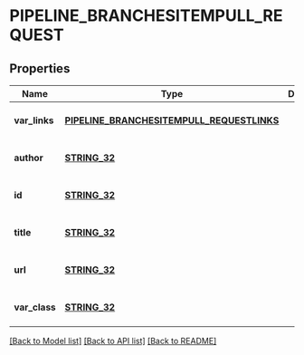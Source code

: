 # PIPELINE_BRANCHESITEMPULL_REQUEST

## Properties
Name | Type | Description | Notes
------------ | ------------- | ------------- | -------------
**var_links** | [**PIPELINE_BRANCHESITEMPULL_REQUESTLINKS**](PipelineBranchesitempullRequestlinks.md) |  | [optional] [default to null]
**author** | [**STRING_32**](STRING_32.md) |  | [optional] [default to null]
**id** | [**STRING_32**](STRING_32.md) |  | [optional] [default to null]
**title** | [**STRING_32**](STRING_32.md) |  | [optional] [default to null]
**url** | [**STRING_32**](STRING_32.md) |  | [optional] [default to null]
**var_class** | [**STRING_32**](STRING_32.md) |  | [optional] [default to null]

[[Back to Model list]](../README.md#documentation-for-models) [[Back to API list]](../README.md#documentation-for-api-endpoints) [[Back to README]](../README.md)


